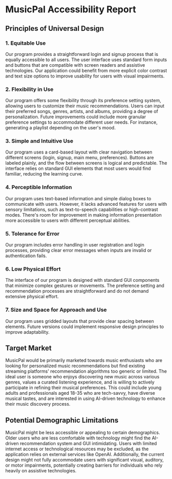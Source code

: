 # MusicPal Accessibility Report

## Principles of Universal Design

### 1. Equitable Use
Our program provides a straightforward login and signup process that is equally accessible to all users. The user interface uses standard form inputs and buttons that are compatible with screen readers and assistive technologies. 
Our application could benefit from more explicit color contrast and text size options to improve usability for users with visual impairments.

### 2. Flexibility in Use
Our program offers some flexibility through its preference setting system, allowing users to customize their music recommendations. 
Users can input their preferred songs, genres, artists, and albums, providing a degree of personalization. 
Future improvements could include more granular preference settings to accommodate different user needs. For instance, generating a playlist depending on the user's mood.

### 3. Simple and Intuitive Use
Our program uses a card-based layout with clear navigation between different screens (login, signup, main menu, preferences). Buttons are labeled plainly, and the flow between screens is logical and predictable. The interface relies on standard GUI elements that most users would find familiar, reducing the learning curve.

### 4. Perceptible Information
Our program uses text-based information and simple dialog boxes to communicate with users. 
However, it lacks advanced features for users with sensory limitations, such as text-to-speech capabilities or high-contrast modes. 
There's room for improvement in making information presentation more accessible to users with different perceptual abilities.

### 5. Tolerance for Error
Our program includes error handling in user registration and login processes, providing clear error messages when inputs are invalid or authentication fails. 

### 6. Low Physical Effort
The interface of our program is designed with standard GUI components that minimize complex gestures or movements. The preference setting and recommendation processes are straightforward and do not demand extensive physical effort.

### 7. Size and Space for Approach and Use
Our program uses gridded layouts that provide clear spacing between elements. Future versions could implement responsive design principles to improve adaptability.

## Target Market

MusicPal would be primarily marketed towards music enthusiasts who are looking for personalized music recommendations but find existing streaming platforms' recommendation algorithms too generic or limited. The ideal user is someone who enjoys discovering new music across various genres, values a curated listening experience, and is willing to actively participate in refining their musical preferences. This could include young adults and professionals aged 18-35 who are tech-savvy, have diverse musical tastes, and are interested in using AI-driven technology to enhance their music discovery process.

## Potential Demographic Limitations

MusicPal might be less accessible or appealing to certain demographics. Older users who are less comfortable with technology might find the AI-driven recommendation system and GUI intimidating. Users with limited internet access or technological resources may be excluded, as the application relies on external services like OpenAI. Additionally, the current design might not fully accommodate users with significant visual, auditory, or motor impairments, potentially creating barriers for individuals who rely heavily on assistive technologies. 